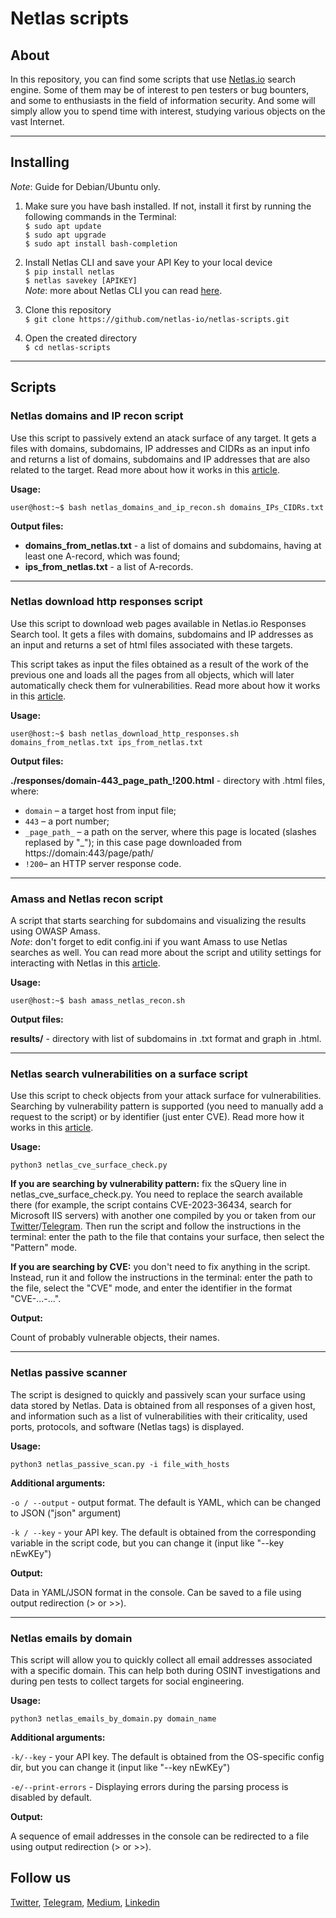 # Netlas scripts
## About
In this repository, you can find some scripts that use [Netlas.io](https://netlas.io) search engine. Some of them may be of interest to pen testers or bug bounters, and some to enthusiasts in the field of information security. And some will simply allow you to spend time with interest, studying various objects on the vast Internet.
***
## Installing
*Note*: Guide for Debian/Ubuntu only.
1. Make sure you have bash installed. If not, install it first by running the following commands in the Terminal:  
`$ sudo apt update`  
`$ sudo apt upgrade`  
`$ sudo apt install bash-completion`  

2. Install Netlas CLI and save your API Key to your local device  
`$ pip install netlas`  
`$ netlas savekey [APIKEY]`  
*Note*: more about Netlas CLI you can read [here](https://github.com/netlas-io/netlas-python).  

3. Clone this repository  
`$ git clone https://github.com/netlas-io/netlas-scripts.git`  
4. Open the created directory  
`$ cd netlas-scripts`   

***
## Scripts

### Netlas domains and IP recon script

Use this script to passively extend an atack surface of any target. It gets a files with domains, subdomains, IP addresses and CIDRs as an input info and returns a list of domains, subdomains and IP addresses that are also related to the target. Read more about how it works in this [article](https://netlas.medium.com/fast-one-shot-passive-recon-script-with-netlas-io-53a75b018fcc).

**Usage:** 

`user@host:~$ bash netlas_domains_and_ip_recon.sh domains_IPs_CIDRs.txt`

**Output files:**

- **domains_from_netlas.txt** - a list of domains and subdomains, having at least one A-record, which was found;
- **ips_from_netlas.txt** - a list of A-records.
***
### Netlas download http responses script
Use this script to download web pages available in Netlas.io Responses Search tool. It gets a files with domains, subdomains and IP addresses as an input and returns a set of html files associated with these targets.

This script takes as input the files obtained as a result of the work of the previous one and loads all the pages from all objects, which will later automatically check them for vulnerabilities. Read more about how it works in this [article](https://netlas.medium.com/fast-one-shot-passive-recon-script-with-netlas-io-53a75b018fcc).

**Usage:**

`user@host:~$ bash netlas_download_http_responses.sh domains_from_netlas.txt ips_from_netlas.txt`  

**Output files:**

**./responses/domain-443_page_path_!200.html** - directory with .html files, where:

- `domain` – a target host from input file;
- `443` – a port number;
- `_page_path_` – a path on the server, where this page is located (slashes replased by "_");
  in this case page downloaded from https://domain:443/page/path/
- `!200`– an HTTP server response code.

***
### Amass and Netlas recon script

A script that starts searching for subdomains and visualizing the results using OWASP Amass.     
*Note*: don't forget to edit config.ini if you want Amass to use Netlas searches as well. 
You can read more about the script and utility settings for interacting with Netlas in this [article](https://netlas.medium.com/using-owasp-amass-with-netlas-io-module-cb7308669ecd).

**Usage:**

`user@host:~$ bash amass_netlas_recon.sh`

**Output files:**

**results/** - directory with list of subdomains in .txt format and graph in .html.
***

### Netlas search vulnerabilities on a surface script

Use this script to check objects from your attack surface for vulnerabilities. Searching by vulnerability pattern is supported (you need to manually add a request to the script) or by identifier (just enter CVE).
Read more how it works in this [article](https://netlas.medium.com/how-to-find-probably-vulnerable-objects-in-your-own-surface-with-netlas-io-7f3448363892).

**Usage:**

`python3 netlas_cve_surface_check.py`

**If you are searching by vulnerability pattern:** fix the sQuery line in netlas_cve_surface_check.py. You need to replace the search available there (for example, the script contains CVE-2023-36434, search for Microsoft IIS servers) with another one compiled by you or taken from our [Twitter](https://twitter.com/Netlas_io)/[Telegram](https://t.me/netlas).
Then run the script and follow the instructions in the terminal: enter the path to the file that contains your surface, then select the "Pattern" mode.

**If you are searching by CVE:** you don't need to fix anything in the script. Instead, run it and follow the instructions in the terminal: enter the path to the file, select the "CVE" mode, and enter the identifier in the format "CVE-...-...".

**Output:**

Count of probably vulnerable objects, their names.
***
### Netlas passive scanner

The script is designed to quickly and passively scan your surface using data stored by Netlas. Data is obtained from all responses of a given host, and information such as a list of vulnerabilities with their criticality, used ports, protocols, and software (Netlas tags) is displayed.

**Usage:**

`python3 netlas_passive_scan.py -i file_with_hosts`

**Additional arguments:**

`-o / --output` - output format. The default is YAML, which can be changed to JSON ("json" argument)

`-k / --key` - your API key. The default is obtained from the corresponding variable in the script code, but you can change it (input like "--key nEwKEy")

**Output:**

Data in YAML/JSON format in the console. Can be saved to a file using output redirection (> or >>).
***
### Netlas emails by domain

This script will allow you to quickly collect all email addresses associated with a specific domain. This can help both during OSINT investigations and during pen tests to collect targets for social engineering.

**Usage:**

`python3 netlas_emails_by_domain.py domain_name`

**Additional arguments:**

`-k/--key` - your API key. The default is obtained from the OS-specific config dir, but you can change it (input like "--key nEwKEy")

`-e/--print-errors` - Displaying errors during the parsing process is disabled by default.

**Output:**

A sequence of email addresses in the console can be redirected to a file using output redirection (> or >>).

## Follow us

[Twitter](https://twitter.com/Netlas_io), [Telegram](https://t.me/netlas), [Medium](https://medium.com/@netlas), [Linkedin](https://www.linkedin.com/company/netlas-io/)
